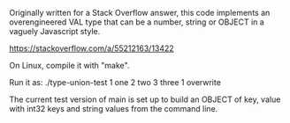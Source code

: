 Originally written for a Stack Overflow answer, this code implements an
overengineered VAL type that can be a number, string or OBJECT in a vaguely
Javascript style.

https://stackoverflow.com/a/55212163/13422

On Linux, compile it with "make".

Run it as:
./type-union-test 1 one 2 two 3 three 1 overwrite

The current test version of main is set up to build an OBJECT of key, value
with int32 keys and string values from the command line.
